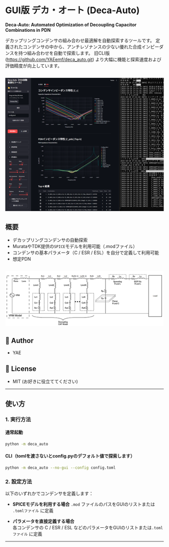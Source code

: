 # GUI版 デカ・オート (Deca-Auto)

**Deca-Auto: Automated Optimization of Decoupling Capacitor Combinations in PDN**

デカップリングコンデンサの組み合わせ最適解を自動探索するツールです。
定義されたコンデンサの中から、アンチレゾナンスの少ない優れた合成インピーダンスを持つ組み合わせを自動で探索します。
旧CLI版(https://github.com/YAEemf/deca_auto.git) より大幅に機能と探索速度および評価精度が向上しています。

!["実行時スクショ"](model/Screenshot_main.png)
---

## 概要
- デカップリングコンデンサの自動探索
- MurataやTDK提供の`SPICE`モデルを利用可能（.modファイル）
- コンデンサの基本パラメータ（C / ESR / ESL）を自分で定義して利用可能
- 想定PDN

![""](model/PDN.jpg)
---

## 👤 Author
- YAE

## 📄 License
- MIT (お好きに役立ててください)

---

## 使い方

### 1. 実行方法
#### 通常起動
```bash
python -m deca_auto
```
#### CLI（tomlを渡さないとconfig.pyのデフォルト値で探索します）
```bash
python -m deca_auto --no-gui --config config.toml
```

### 2. 設定方法
以下のいずれかでコンデンサを定義します：

- **SPICEモデルを利用する場合** 
  `.mod` ファイルのパスをGUIのリストまたは `.tomlファイル` に定義
  
- **パラメータを直接定義する場合**  
  各コンデンサの C / ESR / ESL などのパラメータをGUIのリストまたは`.tomlファイル` に定義
---